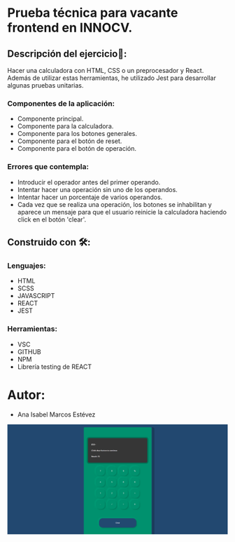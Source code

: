 # Prueba técnica para vacante frontend en INNOCV.

## Descripción del ejercicio:rocket::

 Hacer una calculadora con HTML, CSS o un preprocesador y React.
 Además de utilizar estas herramientas, he utilizado Jest para desarrollar algunas pruebas unitarias.

### Componentes de la aplicación:

- Componente principal.
- Componente para la calculadora.
- Componente para los botones generales.
- Componente para el botón de reset.
- Componente para el botón de operación.


### Errores que contempla:
- Introducir el operador antes del primer operando.
- Intentar hacer una operación sin uno de los operandos.
- Intentar hacer un porcentaje de varios operandos.
- Cada vez que se realiza una operación, los botones se inhabilitan y aparece un mensaje para que el usuario reinicie la calculadora haciendo click en el botón 'clear'.


## Construido con 🛠️:

### Lenguajes:

- HTML
- SCSS
- JAVASCRIPT
- REACT
- JEST

### Herramientas:

- VSC
- GITHUB
- NPM
- Librería testing de REACT

# Autor:

- Ana Isabel Marcos Estévez

![Imagen de la calculadora](https://github.com/Aimarest/Calculadora-en-React/blob/main/docs/images/image.png)